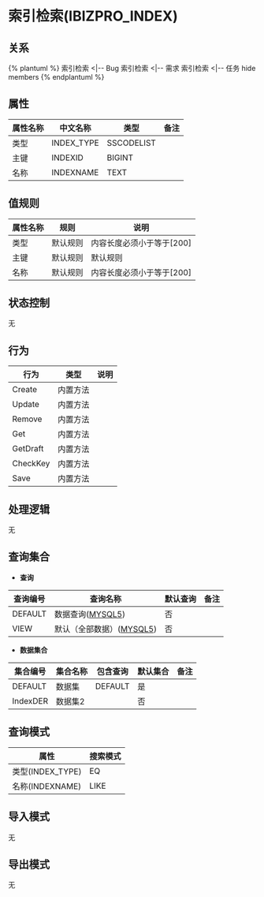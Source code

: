 # 索引检索(IBIZPRO_INDEX)

  

## 关系
{% plantuml %}
索引检索 <|-- Bug 
索引检索 <|-- 需求 
索引检索 <|-- 任务 
hide members
{% endplantuml %}

## 属性

| 属性名称        |    中文名称    | 类型     |  备注  |
| --------   |------------| -----   |  -------- | 
|类型|INDEX_TYPE|SSCODELIST|&nbsp;|
|主键|INDEXID|BIGINT|&nbsp;|
|名称|INDEXNAME|TEXT|&nbsp;|

## 值规则
| 属性名称    | 规则    |  说明  |
| --------   |------------| ----- | 
|类型|默认规则|内容长度必须小于等于[200]|
|主键|默认规则|默认规则|
|名称|默认规则|内容长度必须小于等于[200]|

## 状态控制

无


## 行为
| 行为    | 类型    |  说明  |
| --------   |------------| ----- | 
|Create|内置方法|&nbsp;|
|Update|内置方法|&nbsp;|
|Remove|内置方法|&nbsp;|
|Get|内置方法|&nbsp;|
|GetDraft|内置方法|&nbsp;|
|CheckKey|内置方法|&nbsp;|
|Save|内置方法|&nbsp;|

## 处理逻辑
无

## 查询集合

* **查询**

| 查询编号 | 查询名称       | 默认查询 |   备注|
| --------  | --------   | --------   | ----- |
|DEFAULT|数据查询([MYSQL5](../../appendix/query_MYSQL5.md#IBIZPRO_INDEX_Default))|否|&nbsp;|
|VIEW|默认（全部数据）([MYSQL5](../../appendix/query_MYSQL5.md#IBIZPRO_INDEX_View))|否|&nbsp;|

* **数据集合**

| 集合编号 | 集合名称   |  包含查询  | 默认集合 |   备注|
| --------  | --------   | -------- | --------   | ----- |
|DEFAULT|数据集|DEFAULT|是|&nbsp;|
|IndexDER|数据集2||否|&nbsp;|

## 查询模式
| 属性      |    搜索模式     |
| --------   |------------|
|类型(INDEX_TYPE)|EQ|
|名称(INDEXNAME)|LIKE|

## 导入模式
无


## 导出模式
无
